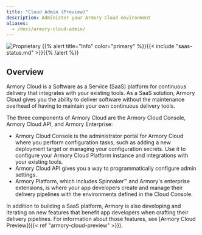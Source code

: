 ```yaml
---
title: "Cloud Admin (Preview)"
description: Administer your Armory Cloud environment
aliases:
  - /docs/armory-cloud-admin/
---
```

![Proprietary](/images/proprietary.svg)
{{% alert title="Info" color="primary" %}}{{< include "saas-status.md" >}}{{% /alert %}}

## Overview

Armory Cloud is a Software as a Service (SaaS) platform for continuous delivery that integrates with your existing tools. As a SaaS solution, Armory Cloud gives you the ability to deliver software without the maintenance overhead of having to maintain your own continuous delivery tools.

The three components of Armory Cloud are the Armory Cloud Console, Armory Cloud API, and Armory Enterprise:

- Armory Cloud Console is the administrator portal for Armory Cloud where you perform configuration tasks, such as adding a new deployment target or managing your configuration secrets. Use it to configure your Armory Cloud Platform instance and integrations with your existing tools.
- Armory Cloud API gives you a way to programmatically configure admin settings.
- Armory Platform, which includes Spinnaker™ and Armory's enterprise extensions, is where your app developers create and manage their delivery pipelines with the environments defined in the Cloud Console.

In addition to building a SaaS platform, Armory is also developing and iterating on new features that benefit app developers when crafting their delivery pipelines. For information about those features, see [Armory Cloud Preview]({{< ref "armory-cloud-preview" >}}).
